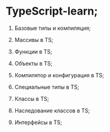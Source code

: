 # TypeScript-learn;

1) Базовые типы и компиляция;

2) Массивы в TS;

3) Функции в TS;

4) Объекты в TS;

5) Компилятор и конфигурация в TS;

6) Специальные типы в TS;

7) Классы в TS;

8) Наследование классов в TS;

9) Интерфейсы в TS;
